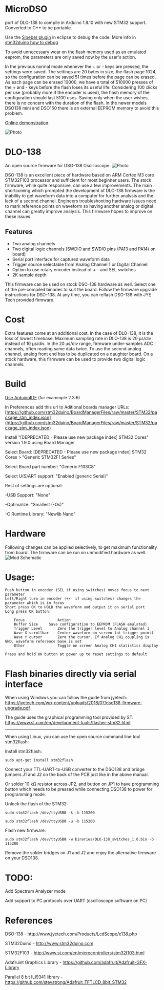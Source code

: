 # MicroDSO

port of DLO-138 to compile in Arduino 1.8.10 with new STM32 support. Converted to C++ to be portable.

Use the [Sloeber plugin](https://eclipse.baeyens.it/) in eclipse to debug the code. More info in [stm32duino how to debug](https://github.com/stm32duino/wiki/wiki/How-to-debug)

To avoid unnecessary wear on the flash memory used as an emulated eeprom, the parameters are only saved now by the user's action.

In the previous normal mode whenever the + or - keys are pressed, the settings were saved. The settings are 20 bytes in size, the flash page 1024, so the configuration can be saved 51 times before the page can be erased. As each page can be erased 10000, we have a total of 510000 presses of the + and - keys before the flash loses its useful life.
Considering 100 clicks per use (probably more if the encoder is used), the flash memory of the configuration should last 5100 uses. Saving only when the user wishes, there is no concern with the duration of the flash. In the newer models DSO138 mini and DSO150 there is an external EEPROM memory to avoid this problem.


[Online demonstration](https://lcgamboa.github.io/MicroDSO/MicroDSO.html)

![Photo](https://github.com/lcgamboa/MicroDSO/blob/master/pics/demojs.png)

# DLO-138
An open source firmware for DSO-138 Oscilloscope. 
![Photo](https://github.com/ardyesp/DLO-138/blob/master/pics/pic4.png)

DSO-138 is an excellent piece of hardware based on ARM Cortex M3 core STM32F103 processor and sufficient for most beginner users. The stock firmware, while quite responsive, can use a few improvements. The main shortcoming which prompted the development of DLO-138 firmware is the inability to get waveform data into a computer for further analysis and the lack of a second channel. Engineers troubleshooting hardware issues need to mark reference points on waveform so having another analog or digital channel can greatly improve analysis. This firmware hopes to improve on these issues.

## Features
- Two analog channels
- Two digital logic channels (SWDIO and SWDIO pins (PA13 and PA14) on board)
- Serial port interface for captured waveform data
- Trigger source selectable from Analog Channel 1 or Digital Channel
- Option to use rotary encoder instead of + - and SEL switches
- 2K sample depth

This firmware can be used on stock DSO-138 hardware as well. Select one of the pre-compiled binaries to suit the board. Follow the firmware upgrade instructions for DSO-138. At any time, you can reflash DSO-138 with JYE Tech provided firmware.

# Cost
Extra features come at an additional cost. In the case of DLO-138, it is the loss of lowest timebase. Maximum sampling rate in DLO-138 is 20 µs/div instead of 10 µs/div. In the 20 µs/div range, firmware under-samples ADC channels, often reading same data twice. To use the second analog channel, analog front end has to be duplicated on a daughter board. On a stock hardware, this firmware can be used to provide two digital logic channels.

# Build

[Use ArduinoIDE](https://www.arduino.cc/en/software/) (for exammple 2.3.6)

In Preferences add this url to Aditional boards manager URLs: [https://github.com/stm32duino/BoardManagerFiles/raw/master/STM32/package_stm_index.json](https://github.com/stm32duino/BoardManagerFiles/raw/master/STM32/package_stm_index.json)

Install "[DEPRECATED - Please use new package index] STM32 Cores" version 1.9.0 using Board Manager

Select Board: [DEPRECATED - Please use new package index] STM32 Cores > "Generic STM32F1 Series"

Select Board part number: "Generic F103C8"

Select U(S)ART support: "Enabled (generic Serial)"

Rest of settings are optional:

   -USB Support: "None"
	
   -Optimalize: "Smallest (-Os)"
	
   -C Runtime Library: "Newlib Nano"
	
# Hardware
Following changes can be applied selectively, to get maximum functionality from board. The firmware can be run on unmodified hardware as well.
![Mod Schematic](https://github.com/ardyesp/DLO-138/blob/master/pics/HardwareMod.png)

# Usage:
	Push button in encoder (SEL if using switches) moves focus to next parameter
	Left/Right turn in encoder (+/- if using switches) changes the parameter which is in focus
	Short press OK to HOLD the waveform and output it on serial port
	Long press OK button:
	
		Focus				Action
		Buffer Size		Save configuration to EEPROM (FLASH emulated)
		Trigger Level		Zero the trigger level to Analog channel 1
		Wave X scrollbar	Center waveform on screen (at trigger point)
		Wave Y cursor		Zero the cursor. If Analog CH1 coupling is GND, waveform reference base is set 
		Other				Toggle on screen Analog CH1 statistics display

	Press and hold OK button at power up to reset settings to default
	
# Flash binaries directly via serial interface

When using Windows you can follow the guide from jyetech:
https://jyetech.com/wp-content/uploads/2018/07/dso138-firmware-upgrade.pdf

The guide uses the graphical programming tool provided by ST:
https://www.st.com/en/development-tools/flasher-stm32.html

---

When using Linux, you can use the open source command line tool stm32flash:

Install stm32flash:
```
sudo apt-get install stm32flash
```

Connect your TTL-UART-to-USB converter to the DSO138 and bridge jumpers J1 and J2 on the back of the PCB just like in the above manual.

Or solder 10 kΩ resistor across JP2, and button on JP1 to have programming button which needs to be pressed while connecting DSO138 to power for programming mode.

Unlock the flash of the STM32:
```
sudo stm32flash /dev/ttyUSB0 -k -b 115200

sudo stm32flash /dev/ttyUSB0 -u -b 115200
```

Flash new firmware:
```
sudo stm32flash /dev/ttyUSB0 -w binaries/DLO-138_switches_1.0.bin -b 115200
```

Remove the solder bridges on J1 and J2 and enjoy the alternative firmware on your DSO138.
 		

# TODO:
Add Spectrum Analyzer mode

Add support to PC protocols over UART (oscilloscope software on PC)

# References
DSO-138 - http://www.jyetech.com/Products/LcdScope/e138.php

STM32Duino - http://www.stm32duino.com

STM32F103 - http://www.st.com/en/microcontrollers/stm32f103.html

Adafruint Graphics Library - https://github.com/adafruit/Adafruit-GFX-Library

Parallel 8 bit ILI9341 library - https://github.com/stevstrong/Adafruit_TFTLCD_8bit_STM32


